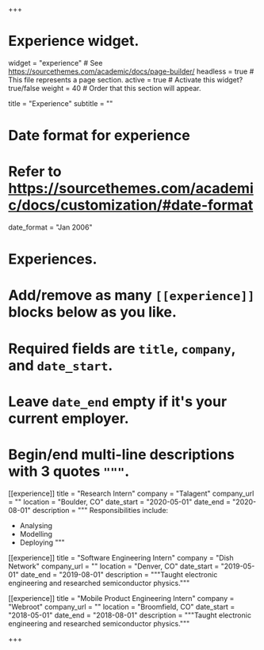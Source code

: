 +++
# Experience widget.
widget = "experience"  # See https://sourcethemes.com/academic/docs/page-builder/
headless = true  # This file represents a page section.
active = true  # Activate this widget? true/false
weight = 40  # Order that this section will appear.

title = "Experience"
subtitle = ""

# Date format for experience
#   Refer to https://sourcethemes.com/academic/docs/customization/#date-format
date_format = "Jan 2006"

# Experiences.
#   Add/remove as many `[[experience]]` blocks below as you like.
#   Required fields are `title`, `company`, and `date_start`.
#   Leave `date_end` empty if it's your current employer.
#   Begin/end multi-line descriptions with 3 quotes `"""`.
[[experience]]
  title = "Research Intern"
  company = "Talagent"
  company_url = ""
  location = "Boulder, CO"
  date_start = "2020-05-01"
  date_end = "2020-08-01"
  description = """
  Responsibilities include:
  
  * Analysing
  * Modelling
  * Deploying
  """

[[experience]]
  title = "Software Engineering Intern"
  company = "Dish Network"
  company_url = ""
  location = "Denver, CO"
  date_start = "2019-05-01"
  date_end = "2019-08-01"
  description = """Taught electronic engineering and researched semiconductor physics."""
  
[[experience]]
  title = "Mobile Product Engineering Intern"
  company = "Webroot"
  company_url = ""
  location = "Broomfield, CO"
  date_start = "2018-05-01"
  date_end = "2018-08-01"
  description = """Taught electronic engineering and researched semiconductor physics."""

+++
